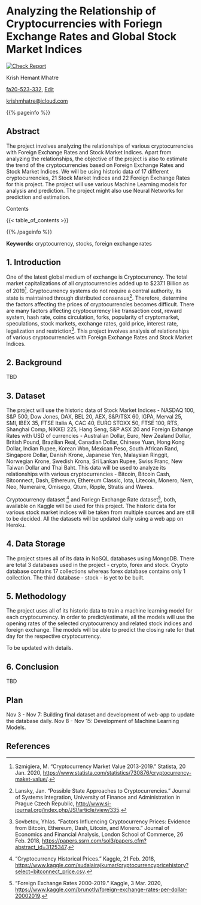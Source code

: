# Analyzing the Relationship of Cryptocurrencies with Foriegn Exchange Rates and Global Stock Market Indices

[![Check Report](https://github.com/cybertraining-dsc/fa20-523-332/workflows/Check%20Report/badge.svg)](https://github.com/cybertraining-dsc/fa20-523-332/actions)

Krish Hemant Mhatre

[fa20-523-332](https://github.com/cybertraining-dsc/fa20-523-332/), [Edit](https://github.com/cybertraining-dsc/fa20-523-332/blob/master/project/project.md)

<krishmhatre@icloud.com>

{{% pageinfo %}}

## Abstract

The project involves analyzing the relationships of various cryptocurrencies with Foreign Exchange Rates and Stock Market Indices. Apart from analyzing the relationships, the objective of the project is also to estimate the trend of the cryptocurrencies based on Foreign Exchange Rates and Stock Market Indices. We will be using historic data of 17 different cryptocurrencies, 21 Stock Market Indices and 22 Foreign Exchange Rates for this project. The project will use various Machine Learning models for analysis and prediction. The project might also use Neural Networks for prediction and estimation. 

Contents

{{< table_of_contents >}}

{{% /pageinfo %}}

**Keywords:** cryptocurrency, stocks, foreign exchange rates

## 1. Introduction

One of the latest global medium of exchange is Cryptocurrency. The total market capitalizations of all cryptocurrencies added up to $237.1 Billion as of 2019[^1]. Cryptocurrency systems do not require a central authority, its state is maintained through distributed consensus[^2]. Therefore, determine the factors affecting the prices of cryptocurrencies becomes difficult. There are many factors affecting cryptocurrency like transaction cost, reward system, hash rate, coins circulation, forks, popularity of cryptomarket, speculations, stock markets, exchange rates, gold price, interest rate, legalization and restriction[^3]. This project involves analysis of relationships of various cryptocurrencies with Foreign Exchange Rates and Stock Market Indices.

## 2. Background

TBD

## 3. Dataset

The project will use the historic data of Stock Market Indices - NASDAQ 100, S&P 500, Dow Jones, DAX, BEL 20, AEX, S&P/TSX 60, IGPA, Merval 25, SMI, IBEX 35, FTSE Italia A, CAC 40, EURO STOXX 50, FTSE 100, RTS, Shanghai Comp, NIKKEI 225, Hang Seng, S&P ASX 20 and Foreign Exhange Rates with USD of currencies - Australian Dollar, Euro, New Zealand Dollar, British Pound, Brazilian Real, Canadian Dollar, Chinese Yuan, Hong Kong Dollar, Indian Rupee, Korean Won, Mexican Peso, South African Rand, Singapore Dollar, Danish Krone, Japanese Yen, Malaysian Ringgit, Norwegian Krone, Swedish Krona, Sri Lankan Rupee, Swiss Franc, New Taiwan Dollar and Thai Baht. This data will be used to analyze its relationships with various cryptocurrencies - Bitcoin, Bitcoin Cash, Bitconnect, Dash, Ethereum, Ethereum Classic, Iota, Litecoin, Monero, Nem, Neo, Numeraire, Omisego, Qtum, Ripple, Stratis and Waves.

Cryptocurrency dataset [^4] and Foriegn Exchange Rate dataset[^5], both, available on Kaggle will be used for this project. The historic data for various stock market indices will be taken from multiple sources and are still to be decided. All the datasets will be updated daily using a web app on Heroku.

## 4. Data Storage

The project stores all of its data in NoSQL databases using MongoDB. There are total 3 databases used in the project - crypto, forex and stock. Crypto database contains 17 collections whereas forex database contains only 1 collection. The third database - stock - is yet to be built. 

## 5. Methodology

The project uses all of its historic data to train a machine learning model for each cryptocurrency. In order to predict/estimate, all the models will use the opening rates of the selected cryptocurrency and related stock indices and foreign exchange. The models will be able to predict the closing rate for that day for the respective cryptocurrency.

To be updated with details.

## 6. Conclusion

TBD

## Plan
Nov 3 - Nov 7: Building final dataset and development of web-app to update the database daily.
Nov 8 - Nov 15: Development of Machine Learning Models.

## References

[^1]: Szmigiera, M. “Cryptocurrency Market Value 2013-2019.” Statista, 20 Jan. 2020, https://www.statista.com/statistics/730876/cryptocurrency-maket-value/. 

[^2]: Lansky, Jan. “Possible State Approaches to Cryptocurrencies.” Journal of Systems Integration, University of Finance and Administration in Prague Czech Republic, http://www.si-journal.org/index.php/JSI/article/view/335. 

[^3]: Sovbetov, Yhlas. “Factors Influencing Cryptocurrency Prices: Evidence from Bitcoin, Ethereum, Dash, Litcoin, and Monero.” Journal of Economics and Financial Analysis, London School of Commerce, 26 Feb. 2018, https://papers.ssrn.com/sol3/papers.cfm?abstract_id=3125347. 

[^4]: “Cryptocurrency Historical Prices.” Kaggle, 21 Feb. 2018, https://www.kaggle.com/sudalairajkumar/cryptocurrencypricehistory?select=bitconnect_price.csv. 

[^5]: “Foreign Exchange Rates 2000-2019.” Kaggle, 3 Mar. 2020, https://www.kaggle.com/brunotly/foreign-exchange-rates-per-dollar-20002019. 

